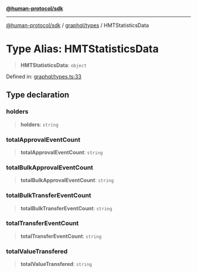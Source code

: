 [**@human-protocol/sdk**](../../../README.md)

***

[@human-protocol/sdk](../../../modules.md) / [graphql/types](../README.md) / HMTStatisticsData

# Type Alias: HMTStatisticsData

> **HMTStatisticsData**: `object`

Defined in: [graphql/types.ts:33](https://github.com/humanprotocol/human-protocol/blob/1fed10bebf38e474662f3001345d050ccf6fda2f/packages/sdk/typescript/human-protocol-sdk/src/graphql/types.ts#L33)

## Type declaration

### holders

> **holders**: `string`

### totalApprovalEventCount

> **totalApprovalEventCount**: `string`

### totalBulkApprovalEventCount

> **totalBulkApprovalEventCount**: `string`

### totalBulkTransferEventCount

> **totalBulkTransferEventCount**: `string`

### totalTransferEventCount

> **totalTransferEventCount**: `string`

### totalValueTransfered

> **totalValueTransfered**: `string`

